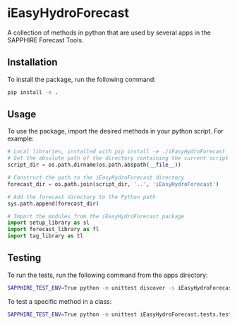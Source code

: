 # iEasyHydroForecast
A collection of methods in python that are used by several apps in the SAPPHIRE Forecast Tools.

## Installation
To install the package, run the following command:
```bash
pip install -e .
```

## Usage
To use the package, import the desired methods in your python script. For example:
```python
# Local libraries, installed with pip install -e ./iEasyHydroForecast
# Get the absolute path of the directory containing the current script
script_dir = os.path.dirname(os.path.abspath(__file__))

# Construct the path to the iEasyHydroForecast directory
forecast_dir = os.path.join(script_dir, '..', 'iEasyHydroForecast')

# Add the forecast directory to the Python path
sys.path.append(forecast_dir)

# Import the modules from the iEasyHydroForecast package
import setup_library as sl
import forecast_library as fl
import tag_library as tl
```

## Testing
To run the tests, run the following command from the apps directory:
```bash
SAPPHIRE_TEST_ENV=True python -m unittest discover -s iEasyHydroForecast/tests -p 'test_*.py'
```

To test a specific method in a class:
```bash
SAPPHIRE_TEST_ENV=True python -m unittest iEasyHydroForecast.tests.test_forecast_library.TestCalculateSkillMetricsPentad.test_skill_metrics_calculation
```



